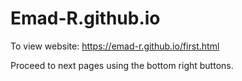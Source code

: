 # Emad-R.github.io
To view website:
https://emad-r.github.io/first.html

Proceed to next pages using the bottom right buttons.
